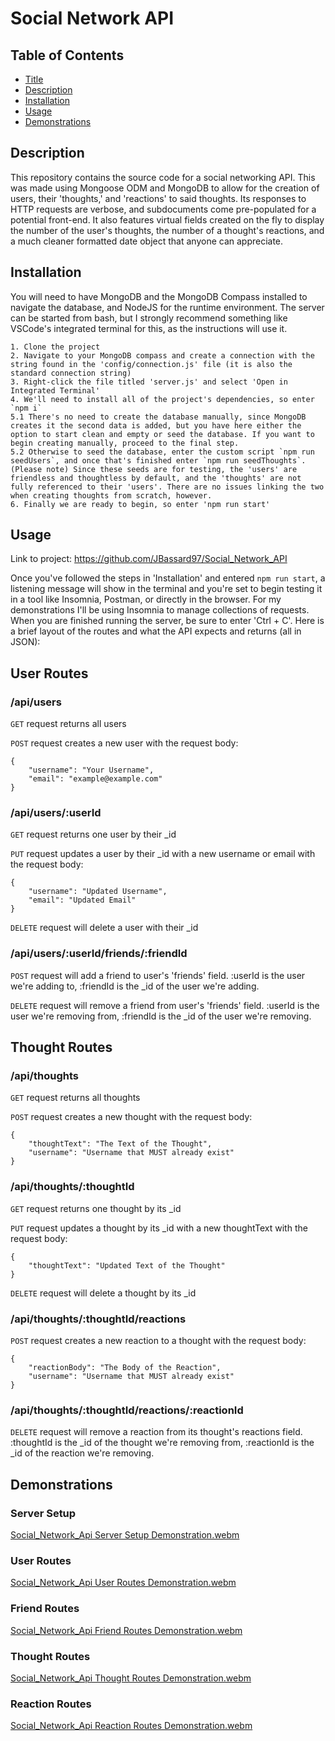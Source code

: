 # Social Network API

## Table of Contents

- [Title](#title)
- [Description](#description)
- [Installation](#installation)
- [Usage](#usage)
- [Demonstrations](#semonstrations)

## Description

This repository contains the source code for a social networking API. This was made using Mongoose ODM and MongoDB to allow for the creation of users, their 'thoughts,' and 'reactions' to said thoughts. Its responses to HTTP requests are verbose, and subdocuments come pre-populated for a potential front-end. It also features virtual fields created on the fly to display the number of the user's thoughts, the number of a thought's reactions, and a much cleaner formatted date object that anyone can appreciate.

## Installation

You will need to have MongoDB and the MongoDB Compass installed to navigate the database, and NodeJS for the runtime environment. The server can be started from bash, but I strongly recommend something like VSCode's integrated terminal for this, as the instructions will use it.

    1. Clone the project
    2. Navigate to your MongoDB compass and create a connection with the string found in the 'config/connection.js' file (it is also the standard connection string)
    3. Right-click the file titled 'server.js' and select 'Open in Integrated Terminal'
    4. We'll need to install all of the project's dependencies, so enter `npm i`
    5.1 There's no need to create the database manually, since MongoDB creates it the second data is added, but you have here either the option to start clean and empty or seed the database. If you want to begin creating manually, proceed to the final step.
    5.2 Otherwise to seed the database, enter the custom script `npm run seedUsers`, and once that's finished enter `npm run seedThoughts`. (Please note) Since these seeds are for testing, the 'users' are friendless and thoughtless by default, and the 'thoughts' are not fully referenced to their 'users'. There are no issues linking the two when creating thoughts from scratch, however.
    6. Finally we are ready to begin, so enter 'npm run start'

## Usage

Link to project: https://github.com/JBassard97/Social_Network_API

Once you've followed the steps in 'Installation' and entered `npm run start`, a listening message will show in the terminal and you're set to begin testing it in a tool like Insomnia, Postman, or directly in the browser. For my demonstrations I'll be using Insomnia to manage collections of requests. When you are finished running the server, be sure to enter 'Ctrl + C'. Here is a brief layout of the routes and what the API expects and returns (all in JSON):

## User Routes

### /api/users

`GET` request returns all users

`POST` request creates a new user with the request body:

    {
        "username": "Your Username",
        "email": "example@example.com"
    }

### /api/users/:userId

`GET` request returns one user by their _id

`PUT` request updates a user by their _id with a new username or email with the request body:

    {
        "username": "Updated Username",
        "email": "Updated Email"
    }

`DELETE` request will delete a user with their _id

### /api/users/:userId/friends/:friendId

`POST` request will add a friend to user's 'friends' field. :userId is the user we're adding to, :friendId is the _id of the user we're adding.

`DELETE` request will remove a friend from user's 'friends' field. :userId is the user we're removing from, :friendId is the _id of the user we're removing.

## Thought Routes

### /api/thoughts

`GET` request returns all thoughts

`POST` request creates a new thought with the request body:

    {
        "thoughtText": "The Text of the Thought",
        "username": "Username that MUST already exist"
    }

### /api/thoughts/:thoughtId

`GET` request returns one thought by its _id

`PUT` request updates a thought by its _id with a new thoughtText with the request body:

    {
        "thoughtText": "Updated Text of the Thought"
    }

`DELETE` request will delete a thought by its _id

### /api/thoughts/:thoughtId/reactions

`POST` request creates a new reaction to a thought with the request body:

    {
        "reactionBody": "The Body of the Reaction",
        "username": "Username that MUST already exist"
    }

### /api/thoughts/:thoughtId/reactions/:reactionId

`DELETE` request will remove a reaction from its thought's reactions field. :thoughtId is the _id of the thought we're removing from, :reactionId is the _id of the reaction we're removing.

## Demonstrations

### Server Setup
[Social_Network_Api Server Setup Demonstration.webm](https://github.com/JBassard97/Social_Network_API/assets/142551579/9a205b48-ba9b-45f8-8a8b-804151e70707)

### User Routes
[Social_Network_Api User Routes Demonstration.webm](https://github.com/JBassard97/Social_Network_API/assets/142551579/96c52d23-69ba-4a9d-942c-a236a943e727)

### Friend Routes
[Social_Network_Api Friend Routes Demonstration.webm](https://github.com/JBassard97/Social_Network_API/assets/142551579/dc677d83-8575-4057-8e27-5e99a4c0827e)

### Thought Routes
[Social_Network_Api Thought Routes Demonstration.webm](https://github.com/JBassard97/Social_Network_API/assets/142551579/12d09df6-af30-44f7-9060-b4e17fb9baa8)

### Reaction Routes
[Social_Network_Api Reaction Routes Demonstration.webm](https://github.com/JBassard97/Social_Network_API/assets/142551579/05e5f7d3-9ba7-489d-8744-b38c885f31b7)











